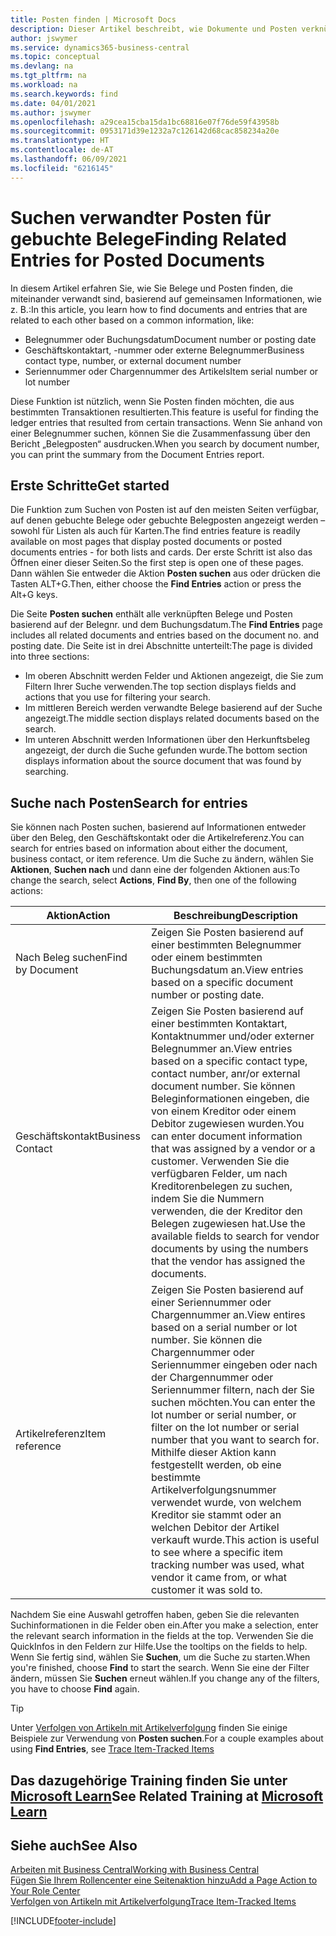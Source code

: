 ```yaml
---
title: Posten finden | Microsoft Docs
description: Dieser Artikel beschreibt, wie Dokumente und Posten verknüpft sind
author: jswymer
ms.service: dynamics365-business-central
ms.topic: conceptual
ms.devlang: na
ms.tgt_pltfrm: na
ms.workload: na
ms.search.keywords: find
ms.date: 04/01/2021
ms.author: jswymer
ms.openlocfilehash: a29cea15cba15da1bc68816e07f76de59f43958b
ms.sourcegitcommit: 0953171d39e1232a7c126142d68cac858234a20e
ms.translationtype: HT
ms.contentlocale: de-AT
ms.lasthandoff: 06/09/2021
ms.locfileid: "6216145"
---
```

# <a name="finding-related-entries-for-posted-documents"></a><span data-ttu-id="80175-103">Suchen verwandter Posten für gebuchte Belege</span><span class="sxs-lookup"><span data-stu-id="80175-103">Finding Related Entries for Posted Documents</span></span> 

<span data-ttu-id="80175-104">In diesem Artikel erfahren Sie, wie Sie Belege und Posten finden, die miteinander verwandt sind, basierend auf gemeinsamen Informationen, wie z. B.:</span><span class="sxs-lookup"><span data-stu-id="80175-104">In this article, you learn how to find documents and entries that are related to each other based on a common information, like:</span></span>

- <span data-ttu-id="80175-105">Belegnummer oder Buchungsdatum</span><span class="sxs-lookup"><span data-stu-id="80175-105">Document number or posting date</span></span>
- <span data-ttu-id="80175-106">Geschäftskontaktart, -nummer oder externe Belegnummer</span><span class="sxs-lookup"><span data-stu-id="80175-106">Business contact type, number, or external document number</span></span>
- <span data-ttu-id="80175-107">Seriennummer oder Chargennummer des Artikels</span><span class="sxs-lookup"><span data-stu-id="80175-107">Item serial number or lot number</span></span>

<span data-ttu-id="80175-108">Diese Funktion ist nützlich, wenn Sie Posten finden möchten, die aus bestimmten Transaktionen resultierten.</span><span class="sxs-lookup"><span data-stu-id="80175-108">This feature is useful for finding the ledger entries that resulted from certain transactions.</span></span> <span data-ttu-id="80175-109">Wenn Sie anhand von einer Belegnummer suchen, können Sie die Zusammenfassung über den Bericht „Belegposten“ ausdrucken.</span><span class="sxs-lookup"><span data-stu-id="80175-109">When you search by document number, you can print the summary from the Document Entries report.</span></span>

## <a name="get-started"></a><span data-ttu-id="80175-110">Erste Schritte</span><span class="sxs-lookup"><span data-stu-id="80175-110">Get started</span></span>

<span data-ttu-id="80175-111">Die Funktion zum Suchen von Posten ist auf den meisten Seiten verfügbar, auf denen gebuchte Belege oder gebuchte Belegposten angezeigt werden – sowohl für Listen als auch für Karten.</span><span class="sxs-lookup"><span data-stu-id="80175-111">The find entries feature is readily available on most pages that display posted documents or posted documents entries - for both lists and cards.</span></span> <span data-ttu-id="80175-112">Der erste Schritt ist also das Öffnen einer dieser Seiten.</span><span class="sxs-lookup"><span data-stu-id="80175-112">So the first step is open one of these pages.</span></span> <span data-ttu-id="80175-113">Dann wählen Sie entweder die Aktion **Posten suchen** aus oder drücken die Tasten ALT+G.</span><span class="sxs-lookup"><span data-stu-id="80175-113">Then, either choose the **Find Entries** action or press the Alt+G keys.</span></span>

<span data-ttu-id="80175-114">Die Seite **Posten suchen** enthält alle verknüpften Belege und Posten basierend auf der Belegnr. und dem Buchungsdatum.</span><span class="sxs-lookup"><span data-stu-id="80175-114">The **Find Entries** page  includes all related documents and entries based on the document no. and posting date.</span></span> <span data-ttu-id="80175-115">Die Seite ist in drei Abschnitte unterteilt:</span><span class="sxs-lookup"><span data-stu-id="80175-115">The page is divided into three sections:</span></span>

- <span data-ttu-id="80175-116">Im oberen Abschnitt werden Felder und Aktionen angezeigt, die Sie zum Filtern Ihrer Suche verwenden.</span><span class="sxs-lookup"><span data-stu-id="80175-116">The top section displays fields and actions that you use for filtering your search.</span></span>
- <span data-ttu-id="80175-117">Im mittleren Bereich werden verwandte Belege basierend auf der Suche angezeigt.</span><span class="sxs-lookup"><span data-stu-id="80175-117">The middle section displays related documents based on the search.</span></span>
- <span data-ttu-id="80175-118">Im unteren Abschnitt werden Informationen über den Herkunftsbeleg angezeigt, der durch die Suche gefunden wurde.</span><span class="sxs-lookup"><span data-stu-id="80175-118">The bottom section displays information about the source document that was found by searching.</span></span>


<!--
 There are two ways to open this page:

- Choose the ![Lightbulb that opens the Tell Me feature](media/ui-search/search_small.png "Tell me what you want to do") icon, enter **Find Entries**, and then choose the related link.

    With this way, the **Find Entries** page might be empty, and you'll have to start searching for entries from scratch.
    
- Open a page that displays posted documents or posted documents entries, either a list or a card. Then, locate and select the **Find Entries** action.

    With this way, the **Find Entries**, page will include all related documents and entries based on the document no. and posting date.


    > [!TIP]
    > If you are on a page that has the **Find Entries** action, press crtl+G to open the **Find Entries** page directly. 
-->

## <a name="search-for-entries"></a><span data-ttu-id="80175-119">Suche nach Posten</span><span class="sxs-lookup"><span data-stu-id="80175-119">Search for entries</span></span>

<span data-ttu-id="80175-120">Sie können nach Posten suchen, basierend auf Informationen entweder über den Beleg, den Geschäftskontakt oder die Artikelreferenz.</span><span class="sxs-lookup"><span data-stu-id="80175-120">You can search for entries based on information about either the document, business contact, or item reference.</span></span> <span data-ttu-id="80175-121">Um die Suche zu ändern, wählen Sie **Aktionen**, **Suchen nach** und dann eine der folgenden Aktionen aus:</span><span class="sxs-lookup"><span data-stu-id="80175-121">To change the search, select **Actions**, **Find By**, then one of the following actions:</span></span>

|<span data-ttu-id="80175-122">Aktion</span><span class="sxs-lookup"><span data-stu-id="80175-122">Action</span></span>|<span data-ttu-id="80175-123">Beschreibung</span><span class="sxs-lookup"><span data-stu-id="80175-123">Description</span></span>|
|------|-----------|
|<span data-ttu-id="80175-124">Nach Beleg suchen</span><span class="sxs-lookup"><span data-stu-id="80175-124">Find by Document</span></span>|<span data-ttu-id="80175-125">Zeigen Sie Posten basierend auf einer bestimmten Belegnummer oder einem bestimmten Buchungsdatum an.</span><span class="sxs-lookup"><span data-stu-id="80175-125">View entries based on a specific document number or posting date.</span></span>|
|<span data-ttu-id="80175-126">Geschäftskontakt</span><span class="sxs-lookup"><span data-stu-id="80175-126">Business Contact</span></span> |<span data-ttu-id="80175-127">Zeigen Sie Posten basierend auf einer bestimmten Kontaktart, Kontaktnummer und/oder externer Belegnummer an.</span><span class="sxs-lookup"><span data-stu-id="80175-127">View entries based on a specific contact type, contact number, anr/or external document number.</span></span> <span data-ttu-id="80175-128">Sie können Beleginformationen eingeben, die von einem Kreditor oder einem Debitor zugewiesen wurden.</span><span class="sxs-lookup"><span data-stu-id="80175-128">You can enter document information that was assigned by a vendor or a customer.</span></span> <span data-ttu-id="80175-129">Verwenden Sie die verfügbaren Felder, um nach Kreditorenbelegen zu suchen, indem Sie die Nummern verwenden, die der Kreditor den Belegen zugewiesen hat.</span><span class="sxs-lookup"><span data-stu-id="80175-129">Use the available fields to search for vendor documents by using the numbers that the vendor has assigned the documents.</span></span>|
|<span data-ttu-id="80175-130">Artikelreferenz</span><span class="sxs-lookup"><span data-stu-id="80175-130">Item reference</span></span>|<span data-ttu-id="80175-131">Zeigen Sie Posten basierend auf einer Seriennummer oder Chargennummer an.</span><span class="sxs-lookup"><span data-stu-id="80175-131">View entires based on a serial number or lot number.</span></span> <span data-ttu-id="80175-132">Sie können die Chargennummer oder Seriennummer eingeben oder nach der Chargennummer oder Seriennummer filtern, nach der Sie suchen möchten.</span><span class="sxs-lookup"><span data-stu-id="80175-132">You can enter the lot number or serial number, or filter on the lot number or serial number that you want to search for.</span></span> <span data-ttu-id="80175-133">Mithilfe dieser Aktion kann festgestellt werden, ob eine bestimmte Artikelverfolgungsnummer verwendet wurde, von welchem Kreditor sie stammt oder an welchen Debitor der Artikel verkauft wurde.</span><span class="sxs-lookup"><span data-stu-id="80175-133">This action is useful to see where a specific item tracking number was used, what vendor it came from, or what customer it was sold to.</span></span>|

<span data-ttu-id="80175-134">Nachdem Sie eine Auswahl getroffen haben, geben Sie die relevanten Suchinformationen in die Felder oben ein.</span><span class="sxs-lookup"><span data-stu-id="80175-134">After you make a selection, enter the relevant search information in the fields at the top.</span></span> <span data-ttu-id="80175-135">Verwenden Sie die QuickInfos in den Feldern zur Hilfe.</span><span class="sxs-lookup"><span data-stu-id="80175-135">Use the tooltips on the fields to help.</span></span> <span data-ttu-id="80175-136">Wenn Sie fertig sind, wählen Sie **Suchen**, um die Suche zu starten.</span><span class="sxs-lookup"><span data-stu-id="80175-136">When you're finished, choose **Find** to start the search.</span></span> <span data-ttu-id="80175-137">Wenn Sie eine der Filter ändern, müssen Sie **Suchen** erneut wählen.</span><span class="sxs-lookup"><span data-stu-id="80175-137">If you change any of the filters, you have to choose **Find** again.</span></span>

> [!TIP]
> <span data-ttu-id="80175-138">Unter [Verfolgen von Artikeln mit Artikelverfolgung](inventory-how-to-trace-item-tracked-items.md) finden Sie einige Beispiele zur Verwendung von **Posten suchen**.</span><span class="sxs-lookup"><span data-stu-id="80175-138">For a couple examples about using **Find Entries**, see [Trace Item-Tracked Items](inventory-how-to-trace-item-tracked-items.md)</span></span> <!--and [Walkthrough: Tracing Serial-Lot Numbers](walkthrough-tracing-serial-lot-numbers.md). -->

## <a name="see-related-training-at-microsoft-learn"></a><span data-ttu-id="80175-139">Das dazugehörige Training finden Sie unter [Microsoft Learn](/learn/modules/user-interface-dynamics-365-business-central/index)</span><span class="sxs-lookup"><span data-stu-id="80175-139">See Related Training at [Microsoft Learn](/learn/modules/user-interface-dynamics-365-business-central/index)</span></span>

## <a name="see-also"></a><span data-ttu-id="80175-140">Siehe auch</span><span class="sxs-lookup"><span data-stu-id="80175-140">See Also</span></span>

[<span data-ttu-id="80175-141">Arbeiten mit  Business Central</span><span class="sxs-lookup"><span data-stu-id="80175-141">Working with Business Central</span></span>](ui-work-product.md)  
[<span data-ttu-id="80175-142">Fügen Sie Ihrem Rollencenter eine Seitenaktion hinzu</span><span class="sxs-lookup"><span data-stu-id="80175-142">Add a Page Action to Your Role Center</span></span>](ui-bookmarks.md)  
[<span data-ttu-id="80175-143">Verfolgen von Artikeln mit Artikelverfolgung</span><span class="sxs-lookup"><span data-stu-id="80175-143">Trace Item-Tracked Items</span></span>](inventory-how-to-trace-item-tracked-items.md)  


[!INCLUDE[footer-include](includes/footer-banner.md)]

